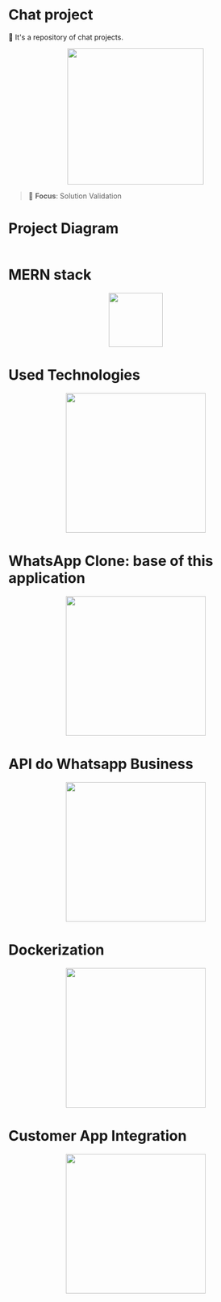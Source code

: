 # Chat project
💬 It's a repository of chat projects.
<div align="center"><img src="https://i.gifer.com/origin/f9/f9889257dd191dc36b7d28d4578beeef.gif" height="270"></div>

> 🚨 **Focus**: Solution Validation

# Project Diagram 
<div align="center"><img src=""></div>

# MERN stack
<div align="center"><img src="https://camo.githubusercontent.com/d3fc2055e76737dfeb54e133fd0a0ee80db2810340eeb8b35a89db9cf044c6cb/68747470733a2f2f656d6f6a6970656469612d75732e73332e6475616c737461636b2e75732d776573742d312e616d617a6f6e6177732e636f6d2f7468756d62732f3132302f6170706c652f3238352f61746f6d2d73796d626f6c5f323639622d666530662e706e67" height="107"></div>

# Used Technologies
<div align="center"><img src="https://cdn.worldvectorlogo.com/logos/nodejs-1.svg" height="277"></div>

# WhatsApp Clone: base of this application
<div align="center"><img src="https://cdn.worldvectorlogo.com/logos/whatsapp-icon.svg" height="277"></div>

# API do Whatsapp Business 
<div align="center"><a href="https://www.whatsapp.com/business/api?lang=pt_br"><img src="https://cdn.worldvectorlogo.com/logos/whatsapp-business.svg" height="277"></a></div>

# Dockerization
<div align="center"><img src="https://www.linuxnaweb.com/images/post/2018/logo-docker-compose.png" height="277"></div>

# Customer App Integration
<div align="center"><img src="https://cdn.worldvectorlogo.com/logos/dot-net-core-7.svg" height="277"></div>
